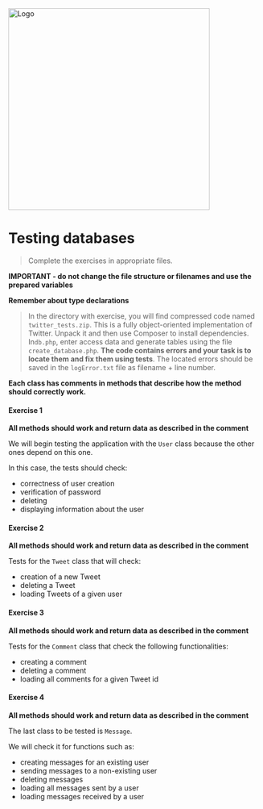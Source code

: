 <img alt="Logo" src="http://coderslab.pl/svg/logo-coderslab.svg" width="400">

#  Testing databases

> Complete the exercises in appropriate files.

**IMPORTANT - do not change the file structure or filenames and use the prepared variables**

**Remember about type declarations**


> In the directory with exercise, you will find compressed code named `twitter_tests.zip`.
> This is a fully object-oriented implementation of Twitter.
> Unpack it and then use Composer to install dependencies.
> In`db.php`, enter access data and generate tables using the file `create_database.php`.
> **The code contains errors and your task is to locate them and fix them using tests**.
> The located errors should be saved in the `logError.txt` file as filename + line number.

**Each class has comments in methods that describe how the method should correctly work.**  

#### Exercise 1

**All methods should work and return data as described in the comment**  

We will begin testing the application with the `User` class because the other ones depend on this one.

In this case, the tests should check:
- correctness of user creation
- verification of password
- deleting
- displaying information about the user

#### Exercise 2

**All methods should work and return data as described in the comment**  

Tests for the `Tweet` class that will check:
- creation of a new Tweet
- deleting a Tweet
- loading Tweets of a given user

#### Exercise 3

**All methods should work and return data as described in the comment**  

Tests for the  `Comment` class that check the following functionalities:
- creating a comment
- deleting a comment
- loading all comments for a given Tweet id

#### Exercise 4

**All methods should work and return data as described in the comment**  

The last class to be tested is `Message`.  

We will check it for functions such as:
- creating messages for an existing user
- sending messages to a non-existing user
- deleting messages
- loading all messages sent by a user
- loading messages received by a user
